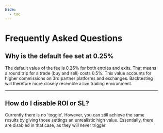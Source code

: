 ```yaml
---
hide:
  - toc
---
```

# Frequently Asked Questions

## Why is the default fee set at 0.25%
The default value of the fee is 0.25% for both entries and exits. That means a round trip for a trade (buy and sell) 
costs 0.5%. This value accounts for higher commissions on 3rd partner platforms and exchanges. Backtesting will therefore 
more closely resemble a live trading environment.
***
## How do I disable ROI or SL?
Currently there is no 'toggle'. However, you can still achieve the same results by giving those settings an unrealistic high value.
Essentially, there are disabled in that case, as they will never trigger.